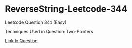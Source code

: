 # ReverseString-Leetcode-344

Leetcode Question 344 (Easy)

Techniques Used in Question:
Two-Pointers

[Link to Question](https://leetcode.com/problems/reverse-string/)
